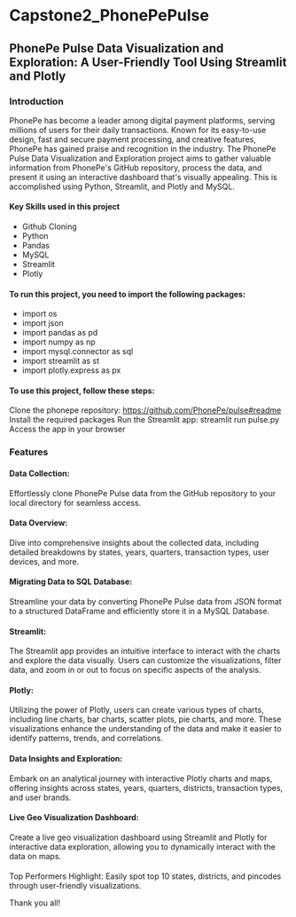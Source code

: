 # Capstone2_PhonePePulse
## PhonePe Pulse Data Visualization and Exploration: A User-Friendly Tool Using Streamlit and Plotly

### Introduction

PhonePe has become a leader among digital payment platforms, serving millions of users for their daily transactions. Known for its easy-to-use design, fast and secure payment processing, and creative features, PhonePe has gained praise and recognition in the industry. The PhonePe Pulse Data Visualization and Exploration project aims to gather valuable information from PhonePe's GitHub repository, process the data, and present it using an interactive dashboard that's visually appealing. This is accomplished using Python, Streamlit, and Plotly and MySQL.

#### Key Skills used in this project

- Github Cloning
- Python
- Pandas
- MySQL
- Streamlit
- Plotly


#### To run this project, you need to import the following packages:

- import os
- import json
- import pandas as pd
- import numpy as np
- import mysql.connector as sql
- import streamlit as st
- import plotly.express as px

#### To use this project, follow these steps:

Clone the phonepe repository: https://github.com/PhonePe/pulse#readme
Install the required packages
Run the Streamlit app: streamlit run pulse.py
Access the app in your browser 

### Features

#### Data Collection: 
Effortlessly clone PhonePe Pulse data from the GitHub repository to your local directory for seamless access.

#### Data Overview: 
Dive into comprehensive insights about the collected data, including detailed breakdowns by states, years, quarters, transaction types, user devices, and more.

#### Migrating Data to SQL Database: 
Streamline your data by converting PhonePe Pulse data from JSON format to a structured DataFrame and efficiently store it in a MySQL Database.

#### Streamlit:
The Streamlit app provides an intuitive interface to interact with the charts and explore the data visually. Users can customize the visualizations, filter data, and zoom in or out to focus on specific aspects of the analysis.

#### Plotly: 
Utilizing the power of Plotly, users can create various types of charts, including line charts, bar charts, scatter plots, pie charts, and more. These visualizations enhance the understanding of the data and make it easier to identify patterns, trends, and correlations.

#### Data Insights and Exploration: 
Embark on an analytical journey with interactive Plotly charts and maps, offering insights across states, years, quarters, districts, transaction types, and user brands.

#### Live Geo Visualization Dashboard:
Create a live geo visualization dashboard using Streamlit and Plotly for interactive data exploration, allowing you to dynamically interact with the data on maps.

#### 
Top Performers Highlight: Easily spot top 10 states, districts, and pincodes through user-friendly visualizations.

Thank you all!  
